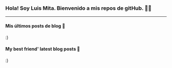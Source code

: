 ### Hola! Soy Luis Mita. Bienvenido a mis repos de gitHub. 👋🏻

<hr />

#### **Mis últimos posts de blog** 🚀

<!-- start latest posts looper -->
:)
<!-- end latest posts looper -->

#### **My best friend' latest blog posts** 🚀

<!-- start latest posts lib -->
:)
<!-- end latest posts lib -->

